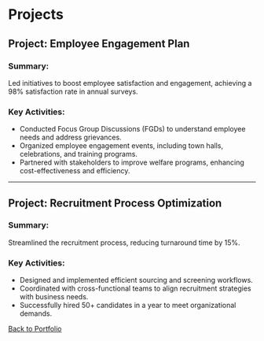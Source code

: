 # Projects

## Project: Employee Engagement Plan

### Summary:
Led initiatives to boost employee satisfaction and engagement, achieving a 98% satisfaction rate in annual surveys.

### Key Activities:
- Conducted Focus Group Discussions (FGDs) to understand employee needs and address grievances.
- Organized employee engagement events, including town halls, celebrations, and training programs.
- Partnered with stakeholders to improve welfare programs, enhancing cost-effectiveness and efficiency.

---

## Project: Recruitment Process Optimization

### Summary:
Streamlined the recruitment process, reducing turnaround time by 15%.

### Key Activities:
- Designed and implemented efficient sourcing and screening workflows.
- Coordinated with cross-functional teams to align recruitment strategies with business needs.
- Successfully hired 50+ candidates in a year to meet organizational demands.

[Back to Portfolio](../README.md)


